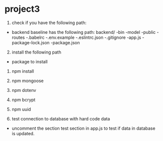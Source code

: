 # project3

1. check if you have the following path:
- backend baseline has the following path:
backend/
      -bin
      -model
      -public
      -routes
      -.babelrc
      -.env.example
      -.eslintrc.json
      -.gitignore
      -app.js
      -package-lock.json
      -package.json

2. install the following path
- package to install
1. npm install
2. npm mongoose
3. npm dotenv
4. npm bcrypt
5. npm uuid


3. test connection to database with hard code data
- uncomment the section test section in app.js to test if data in database is updated.
